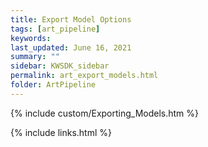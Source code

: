 ```yaml
---
title: Export Model Options
tags: [art_pipeline]
keywords: 
last_updated: June 16, 2021
summary: ""
sidebar: KWSDK_sidebar
permalink: art_export_models.html
folder: ArtPipeline
---
```


{% include custom/Exporting_Models.htm %}

{% include links.html %}